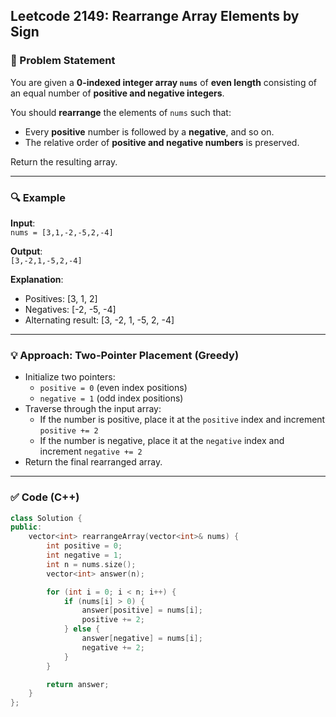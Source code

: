 ## Leetcode 2149: Rearrange Array Elements by Sign

### 🧾 Problem Statement
You are given a **0-indexed integer array `nums`** of **even length** consisting of an equal number of **positive and negative integers**.

You should **rearrange** the elements of `nums` such that:
- Every **positive** number is followed by a **negative**, and so on.
- The relative order of **positive and negative numbers** is preserved.

Return the resulting array.

---

### 🔍 Example

**Input**:  
`nums = [3,1,-2,-5,2,-4]`

**Output**:  
`[3,-2,1,-5,2,-4]`

**Explanation**:
- Positives: [3, 1, 2]
- Negatives: [-2, -5, -4]
- Alternating result: [3, -2, 1, -5, 2, -4]

---

### 💡 Approach: Two-Pointer Placement (Greedy)

- Initialize two pointers:
  - `positive = 0` (even index positions)
  - `negative = 1` (odd index positions)
- Traverse through the input array:
  - If the number is positive, place it at the `positive` index and increment `positive += 2`
  - If the number is negative, place it at the `negative` index and increment `negative += 2`
- Return the final rearranged array.

---

### ✅ Code (C++)

```cpp
class Solution {
public:
    vector<int> rearrangeArray(vector<int>& nums) {
        int positive = 0;
        int negative = 1;
        int n = nums.size();
        vector<int> answer(n);

        for (int i = 0; i < n; i++) {
            if (nums[i] > 0) {
                answer[positive] = nums[i];
                positive += 2;
            } else {
                answer[negative] = nums[i];
                negative += 2;
            }
        }

        return answer;
    }
};
